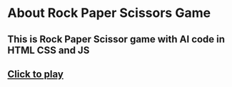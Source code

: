 # About Rock Paper Scissors Game
## This is Rock Paper Scissor game with AI code in HTML CSS and JS
## [Click to play](https://rock-paper-scissorwithai.netlify.app/)
